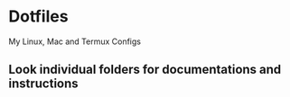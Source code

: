 Dotfiles
=========
My Linux, Mac and Termux Configs

Look individual folders for documentations and instructions
-----------------------------------------------------------
